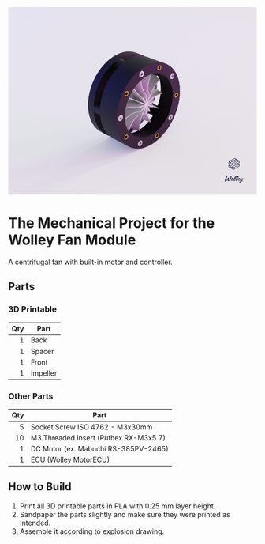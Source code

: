 ![Wolley Fan](wolley_fan.png)

The Mechanical Project for the Wolley Fan Module
================================================

A centrifugal fan with built-in motor and controller.

Parts
-----

### 3D Printable

| Qty | Part        |
| ---:| ----------- |
|   1 | Back        |
|   1 | Spacer      |
|   1 | Front       |
|   1 | Impeller    |

### Other Parts

| Qty | Part                                  |
| ---:| ------------------------------------- |
|   5 | Socket Screw ISO 4762 - M3x30mm       |
|  10 | M3 Threaded Insert (Ruthex RX-M3x5.7) |
|   1 | DC Motor (ex. Mabuchi RS-385PV-2465)  |
|   1 | ECU (Wolley MotorECU)                 |

How to Build
------------

1. Print all 3D printable parts in PLA with 0.25 mm layer height.
2. Sandpaper the parts slightly and make sure they were printed as intended.
3. Assemble it according to explosion drawing.